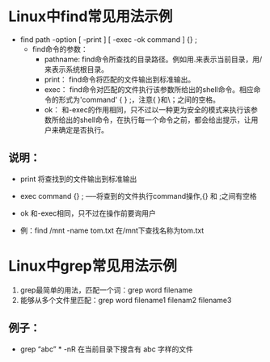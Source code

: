 # Linux中find常见用法示例

- find   path   -option   [   -print ]   [ -exec   -ok   command ]   {} \;  
  - find命令的参数：  
    - pathname: find命令所查找的目录路径。例如用.来表示当前目录，用/来表示系统根目录。  
    - print： find命令将匹配的文件输出到标准输出。  
    - exec： find命令对匹配的文件执行该参数所给出的shell命令。相应命令的形式为'command' { } \;，注意{ }和\；之间的空格。  
    - ok： 和-exec的作用相同，只不过以一种更为安全的模式来执行该参数所给出的shell命令，在执行每一个命令之前，都会给出提示，让用户来确定是否执行。  

 ## 说明：
- print 将查找到的文件输出到标准输出  
- exec   command   {} \;      —–将查到的文件执行command操作,{} 和 \;之间有空格  
- ok 和-exec相同，只不过在操作前要询用户  
 
- 例：find   /mnt   -name tom.txt    在/mnt下查找名称为tom.txt  

# Linux中grep常见用法示例

1. grep最简单的用法，匹配一个词：grep word filename  
2. 能够从多个文件里匹配：grep word filename1 filenam2 filename3  
## 例子：
- grep “abc” * -nR  在当前目录下搜含有 abc 字样的文件